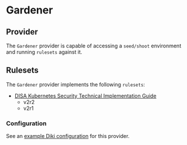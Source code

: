 # Gardener

## Provider

The `Gardener` provider is capable of accessing a `seed/shoot` environment and running `rulesets` against it.

## Rulesets

The `Gardener` provider implements the following `rulesets`:
- [DISA Kubernetes Security Technical Implementation Guide](../rulesets/disa-k8s-stig/ruleset.md)
    - v2r2
    - v2r1
    
### Configuration

See an [example Diki configuration](../../example/config/gardener.yaml) for this provider.